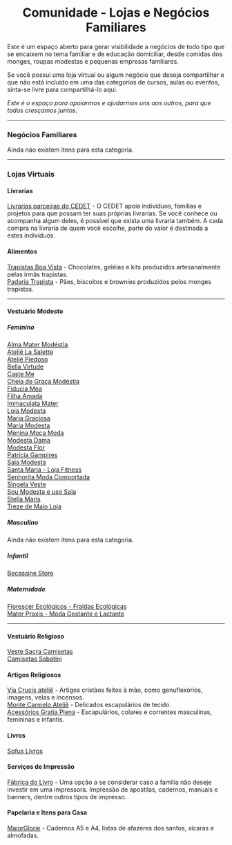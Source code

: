 <h1 align="center">Comunidade - Lojas e Negócios Familiares</h1>

Este é um espaço aberto para gerar visibilidade a negócios de todo tipo que se encaixem no tema familiar e de educação domiciliar, desde comidas dos monges, roupas modestas e pequenas empresas familiares.

Se você possui uma loja virtual ou algum negócio que deseja compartilhar e que não está incluído em uma das categorias de cursos, aulas ou eventos, sinta-se livre para compartilhá-lo aqui.

_Este é o espaço para apoiarmos e ajudarmos uns aos outros, para que todos cresçamos juntos._

---

### Negócios Familiares

Ainda não existem itens para esta categoria.

---

### Lojas Virtuais

#### Livrarias

[Livrarias parceiras do CEDET](https://cedet.com.br/livrarias-virtuais.php) - O CEDET apoia indivíduos, famílias e projetos para que possam ter suas próprias livrarias. Se você conhece ou acompanha algum deles, é possível que exista uma livraria também. A cada compra na livraria de quem você escolhe, parte do valor é destinada a estes indivíduos.

#### Alimentos

[Trapistas Boa Vista](https://www.trapistasboavista.com.br/) - Chocolates, geléias e kits produzidos artesanalmente pelas irmãs trapistas.  
[Padaria Trapista](https://www.padariatrapista.com.br/) - Pães, biscoitos e brownies produzidos pelos monges trapistas.

---

#### Vestuário Modesto

##### Feminino

[Alma Mater Modéstia](https://www.almamatermodestia.com.br/)  
[Ateliê La Salette](https://www.atelielasalette.com.br/)  
[Ateliê Piedoso](https://www.ateliepiedoso.com.br/)  
[Bella Virtude](https://bellavirtude.com.br/)  
[Caste Me](https://www.caste.me/)  
[Cheia de Graça Modéstia](http://www.cheiadegracamf.com.br/)  
[Fiducia Mea](https://www.fiduciamea.com.br/)  
[Filha Amada](https://www.filhamada.com/)  
[Immaculata Mater](https://www.immaculatamater.com.br/)  
[Loja Modesta](https://www.lojamodesta.com.br/)  
[Maria Graciosa](https://www.mariagraciosa.com/)  
[Maria Modesta](https://www.mariamodesta.com.br/)  
[Menina Moça Moda](https://www.meninamocamoda.com.br/)  
[Modesta Dama](https://www.modestadama.com.br/)  
[Modesta Flor](https://modestaflorstore.com.br/)  
[Patrícia Gampires](https://www.patriciagampires.com.br/)  
[Saia Modesta](https://www.saiamodesta.com.br/loja/blusas)  
[Santa Maria - Loja Fitness](https://www.santamaria-lojafitness.com.br/)  
[Senhorita Moda Comportada](https://www.senhoritamodacomportada.com/)  
[Singela Veste](https://www.singelaveste.com.br/)  
[Sou Modesta e uso Saia](https://soumodestaeusosaia.com.br/)  
[Stella Maris](https://www.stellamarisloja.com.br/)  
[Treze de Maio Loja](https://trezedemaioloja.lojavirtualnuvem.com.br/)

##### Masculino

Ainda não existem itens para esta categoria.

##### Infantil

[Becassine Store](https://linktr.ee/becassine.store)

##### Maternidade

[Florescer Ecológicos - Fraldas Ecológicas](https://www.florescerecologicos.com.br/)  
[Mater Praxis - Moda Gestante e Lactante](https://www.lojamaterpraxis.com.br/)

---

#### Vestuário Religioso

[Veste Sacra Camisetas](https://www.vestesacra.com/)  
[Camisetas Sabatini](https://www.camisetassabatini.com.br/)

#### Artigos Religiosos

[Via Crucis ateliê](https://www.viacrucisatelie.com.br/) - Artigos cristãos feitos à mão, como genuflexórios, imagens, velas e incensos.  
[Monte Carmelo Ateliê](https://www.montecarmeloatelie.com/loja/) - Delicados escapulários de tecido.  
[Acessórios Gratia Plena](https://www.acessoriosgratiaplena.com.br/) - Escapulários, colares e correntes masculinas, femininas e infantis.

#### Livros

[Sofus Livros](https://sofuslivros.com.br/)

#### Serviços de Impressão

[Fábrica do Livro](https://www.fabricadolivro.com.br/) - Uma opção a se considerar caso a família não deseje investir em uma impressora. Impressão de apostilas, cadernos, manuais e banners, dentre outros tipos de impresso.

#### Papelaria e Itens para Casa

[MaiorGlorie](https://www.maiorglorie.com.br/) - Cadernos A5 e A4, listas de afazeres dos santos, xícaras e almofadas.
